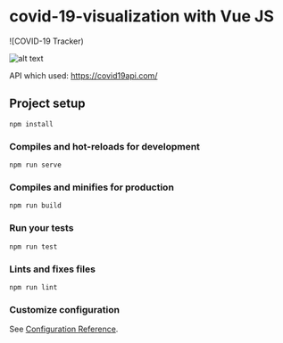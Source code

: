 # covid-19-visualization with Vue JS
![COVID-19 Tracker)

![alt text](https://i.ibb.co/qJgTQzS/corona-vue-js.png)

API which used: https://covid19api.com/

## Project setup
```
npm install
```

### Compiles and hot-reloads for development
```
npm run serve
```

### Compiles and minifies for production
```
npm run build
```

### Run your tests
```
npm run test
```

### Lints and fixes files
```
npm run lint
```

### Customize configuration
See [Configuration Reference](https://cli.vuejs.org/config/).
